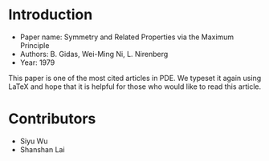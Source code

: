 # Introduction

+ Paper name: Symmetry and Related Properties via the Maximum Principle
+ Authors: B. Gidas, Wei-Ming Ni, L. Nirenberg
+ Year: 1979

This paper is one of the most cited articles in PDE. We typeset it again using LaTeX and hope that it is helpful for those who would like to read this article.


# Contributors

+ Siyu Wu
+ Shanshan Lai